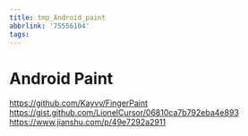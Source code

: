 ```yaml
---
title: tmp_Android_paint
abbrlink: '75556104'
tags:
---
```

Android Paint
===

https://github.com/Kayvv/FingerPaint https://gist.github.com/LionelCursor/06810ca7b792eba4e893 https://www.jianshu.com/p/49e7292a2911